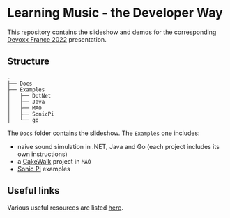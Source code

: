 # Learning Music - the Developer Way

This repository contains the slideshow and demos for the corresponding [Devoxx France 2022](https://cfp.devoxx.fr/2022/talk/RVS-1118/Apprendre_la_musique_-_developer_edition) presentation.


## Structure

```
.
├── Docs
├── Examples
│   ├── DotNet
│   ├── Java
│   ├── MAO
│   ├── SonicPi
│   └── go
```

The `Docs` folder contains the slideshow.
The `Examples` one includes:

 - naive sound simulation in .NET, Java and Go (each project includes its own instructions)
 - a [CakeWalk](https://www.cakewalk.com/) project in `MAO`
 - [Sonic Pi](https://sonic-pi.net/) examples


## Useful links

Various useful resources are listed [here](./LINKS.md).